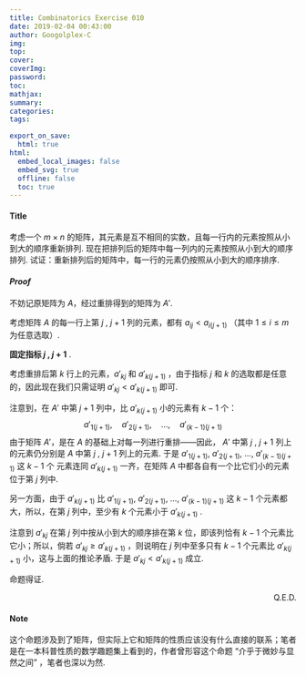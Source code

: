 ```yaml
---
title: Combinatorics Exercise 010
date: 2019-02-04 00:43:00
author: Googolplex-C
img: 
top: 
cover: 
coverImg: 
password: 
toc: 
mathjax: 
summary: 
categories: 
tags:

export_on_save:
  html: true
html:
  embed_local_images: false
  embed_svg: true
  offline: false
  toc: true
---
```


#### Title

考虑一个 $m \times n$ 的矩阵，其元素是互不相同的实数，且每一行内的元素按照从小到大的顺序重新排列. 现在把排列后的矩阵中每一列内的元素按照从小到大的顺序排列. 试证：重新排列后的矩阵中，每一行的元素仍按照从小到大的顺序排序.

<!-- more -->

#### *Proof*

不妨记原矩阵为 $A$，经过重排得到的矩阵为 $A'$.

考虑矩阵 $A$ 的每一行上第 $j$ , $j+1$ 列的元素，都有 $a_{ij} < a_{i(j+1)}$ （其中 $1 \leq i \leq m$ 为任意选取）.

**固定指标 $j$ , $j+1$** . 

考虑重排后第 $k$ 行上的元素，$a'_{kj}$ 和 $a'_{k(j+1)}$ ，由于指标 $j$ 和 $k$ 的选取都是任意的，因此现在我们只需证明 $a'_{kj} < a'_{k(j+1)}$ 即可. 

注意到，在 $A'$ 中第 $j+1$ 列中，比 $a'_{k(j+1)}$ 小的元素有 $k-1$ 个：
$$
a'_{1(j+1)},\quad a'_{2(j+1)},\quad \dots ,\quad a'_{(k-1)(j+1)}
$$
由于矩阵 $A'$，是在 $A$ 的基础上对每一列进行重排——因此， $A'$ 中第 $j$ , $j+1$ 列上的元素仍分别是 $A$ 中第 $j$ , $j+1$ 列上的元素. 于是 $a'_{1(j+1)},\  a'_{2(j+1)},\  \dots ,\  a'_{(k-1)(j+1)}$ 这 $k-1$ 个 元素连同 $a'_{k(j+1)}$ 一齐，在矩阵 $A$ 中都各自有一个比它们小的元素位于第 $j$ 列中. 

另一方面，由于 $a'_{k(j+1)}$ 比 $a'_{1(j+1)},\  a'_{2(j+1)},\  \dots ,\  a'_{(k-1)(j+1)}$ 这 $k-1$ 个元素都大，所以，在第 $j$ 列中，至少有 $k$ 个元素小于 $a'_{k(j+1)}$ .

注意到 $a'_{kj}$ 在第 $j$ 列中按从小到大的顺序排在第 $k$ 位，即该列恰有 $k-1$ 个元素比它小；所以，倘若 $a'_{kj} \geq a'_{k(j+1)}$ ，则说明在 $j$ 列中至多只有 $k-1$ 个元素比 $a'_{k(j+1)}$ 小，这与上面的推论矛盾. 于是 $a'_{kj} < a'_{k(j+1)}$ 成立. 

命题得证. 

<p align="right">Q.E.D.</p>

#### Note

这个命题涉及到了矩阵，但实际上它和矩阵的性质应该没有什么直接的联系；笔者是在一本科普性质的数学趣题集上看到的，作者曾形容这个命题 “介乎于微妙与显然之间” ，笔者也深以为然. 